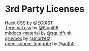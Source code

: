 # 3rd Party Licenses

[Hack CSS](https://github.com/egoist/hack/blob/master/LICENSE) by [@EGOIST](https://github.com/egoist)  
[Terminal.css](https://github.com/Gioni06/terminal.css/blob/master/LICENSE) by [@Gioni06](https://github.com/Gioni06)  
[mkdocs-material](https://github.com/squidfunk/mkdocs-material/blob/master/LICENSE) by [@squidfunk](https://github.com/squidfunk)  
[gruvbox](https://github.com/morhetz/gruvbox/blob/master/README.md) by [@morhetz](https://github.com/morhetz)  
[open-source-template](https://github.com/auth0/open-source-template/blob/master/LICENSE) by [@auth0](https://github.com/auth0)